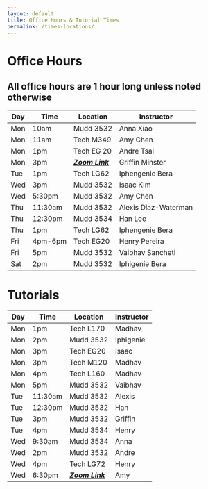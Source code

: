 ```yaml
---
layout: default
title: Office Hours & Tutorial Times
permalink: /times-locations/
---
```


# Office Hours

## All office hours are 1 hour long unless noted otherwise

| Day  | Time| Location      | Instructor| 
|------|-----|---------------|-----------|
|Mon| 10am|Mudd 3532  |Anna Xiao      |
|Mon| 11am|Tech M349  |Amy Chen       |
|Mon| 1pm |Tech EG 20 |Andre Tsai     |
|Mon| 3pm | _[**Zoom Link**](https://northwestern.zoom.us/j/93511677678)_|Griffin Minster|
|Tue| 1pm  | Tech LG62|Iphengenie Bera|
|Wed| 3pm|  Mudd 3532|Isaac Kim|
|Wed |5:30pm |Mudd 3532|Amy Chen |
|Thu |11:30am | Mudd 3532|Alexis Diaz-Waterman|
|Thu |12:30pm |Mudd 3534|Han Lee |
|Thu |1pm | Tech LG62|Iphengenie Bera|
|Fri |4pm-6pm |Tech EG20|Henry Pereira |
|Fri |5pm |Mudd 3532|Vaibhav Sancheti |
|Sat |2pm | Mudd 3532|Iphigenie Bera|

# Tutorials

|Day   |Time    |Location  |Instructor |
|------|--------|----------|-----------|
|Mon   |1pm     |Tech L170 | Madhav    |
|Mon   |2pm     |Mudd 3532 | Iphigenie |
|Mon   |3pm     |Tech EG20 | Isaac     |
|Mon   |3pm     |Tech M120 | Madhav    |
|Mon   |4pm     |Tech L160 | Madhav    |
|Mon   |5pm     |Mudd 3532 | Vaibhav   |
|Tue   |11:30am |Mudd 3532 | Alexis    |
|Tue   |12:30pm |Mudd 3532 | Han       |
|Tue   |3pm     |Mudd 3532 | Griffin   |
|Tue   |4pm     |Mudd 3534 | Henry     |
|Wed   |9:30am  |Mudd 3534 | Anna      |
|Wed   |2pm     |Mudd 3532 | Andre     |
|Wed   |4pm     |Tech LG72 | Henry     |
|Wed   |6:30pm  | _[**Zoom Link**](https://northwestern.zoom.us/j/95156556095)_| Amy     |
